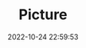 ---
weight: 1
images:
- /images/edited/98.jpeg
title: Picture
date: 2022-10-24 22:59:53
tags:
- luminar
- work
---